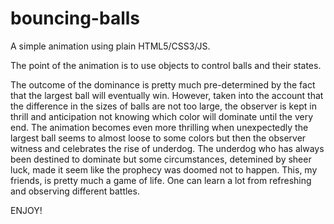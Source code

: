 # bouncing-balls

A simple animation using plain HTML5/CSS3/JS. 

The point of the animation is to use objects to control balls and their states.

The outcome of the dominance is pretty much pre-determined by the fact that the largest ball will eventually win. However, taken into the account that the difference in the sizes of balls are not too large, the observer is kept in thrill and 
anticipation not knowing which color will dominate until the very end. The animation becomes even more thrilling when unexpectedly
the largest ball seems to almost loose to some colors but then the observer witness and celebrates the rise of underdog. The underdog who has always been destined to dominate but some circumstances, detemined by sheer luck, made it seem like the prophecy was doomed not to happen. This, my friends, is pretty much a game of life. One can learn a lot from refreshing and observing different battles.

ENJOY!
